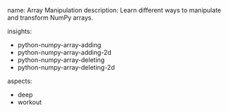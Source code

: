 name: Array Manipulation
description: Learn different ways to manipulate and transform NumPy arrays.

insights:
  - python-numpy-array-adding
  - python-numpy-array-adding-2d
  - python-numpy-array-deleting
  - python-numpy-array-deleting-2d

aspects:
  - deep
  - workout 